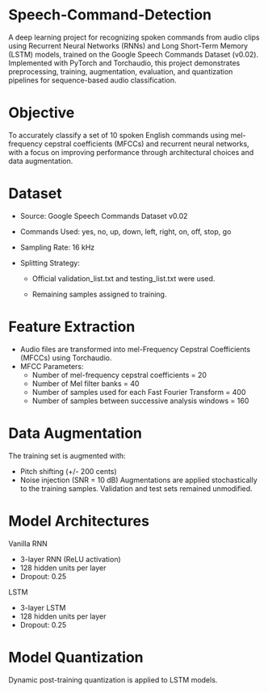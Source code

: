 # Speech-Command-Detection
A deep learning project for recognizing spoken commands from audio clips using Recurrent Neural Networks (RNNs) and Long Short-Term Memory (LSTM) models, trained on the Google Speech Commands Dataset (v0.02). Implemented with PyTorch and Torchaudio, this project demonstrates preprocessing, training, augmentation, evaluation, and quantization pipelines for sequence-based audio classification.  
# Objective  
To accurately classify a set of 10 spoken English commands using mel-frequency cepstral coefficients (MFCCs) and recurrent neural networks, with a focus on improving performance through architectural choices and data augmentation.  
# Dataset  
- Source: Google Speech Commands Dataset v0.02

- Commands Used: yes, no, up, down, left, right, on, off, stop, go

- Sampling Rate: 16 kHz

- Splitting Strategy:

  - Official validation_list.txt and testing_list.txt were used.

  - Remaining samples assigned to training.
# Feature Extraction
- Audio files are transformed into mel-Frequency Cepstral Coefficients (MFCCs) using Torchaudio.
- MFCC Parameters:
  - Number of mel-frequency cepstral coefficients = 20
  -  Number of Mel filter banks = 40
  -  Number of samples used for each Fast Fourier Transform = 400
  -  Number of samples between successive analysis windows = 160
# Data Augmentation
 The training set is augmented with:
 - Pitch shifting (+/- 200 cents)
 - Noise injection (SNR = 10 dB)
Augmentations are applied stochastically to the training samples. Validation and test sets remained unmodified.

# Model Architectures
Vanilla RNN
- 3-layer RNN (ReLU activation)
- 128 hidden units per layer
- Dropout: 0.25

LSTM
- 3-layer LSTM
- 128 hidden units per layer
- Dropout: 0.25

# Model Quantization
Dynamic post-training quantization is applied to LSTM models.
